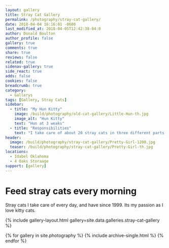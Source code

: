 ```yaml
---
layout: gallery
title: Stray Cat Gallery
permalink: /photography/stray-cat-gallery/
date: 2018-04-04 16:16:01 -0600
last_modified_at: 2018-04-05T12:42:38-04:0
author: Donald Boulton
author_profile: false
gallery: true
comments: true
share: true
reviews: false
related: true
sidenav-gallery: true
side_react: true
adds: false
cookies: false
breadcrumb: true
category:
  - Gallerys
tags: [Gallery, Stray Cats] 
sidebar:
  - title: "My Hun Kitty"
    image: /build/photography/old-cat-gallery/Little-Hun-th.jpg
    image_alt: "Hun Kitty"
    text: "Hun at 3 weaks"
  - title: "Responsibilities"
    text: "I take care of about 20 stray cats in three different parts of OKC and any kitty that comes my way."
header:
  image: /build/photography/stray-cat-gallery/Pretty-Girl-1200.jpg
  teaser: /build/photography/stray-cat-gallery/Pretty-Girl-th.jpg
locations:
  - Idabel Oklahoma
  - 4 Oaks Storaage
support: [gallery]
---
```


# Feed stray cats every morning

Stray cats I take care of every day, and have since 1999.
Its my passion as I love kitty cats.

{% include gallery-layout.html gallery=site.data.galleries.stray-cat-gallery %}

{% for gallery in site.photography %}
  {% include archive-single.html %}
{% endfor %}

